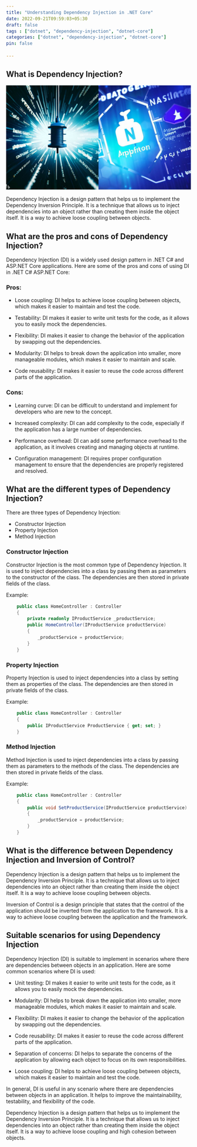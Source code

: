 ```yaml
---
title: "Understanding Dependency Injection in .NET Core"
date: 2022-09-21T09:59:03+05:30
draft: false
tags : ["dotnet", "dependency-injection", "dotnet-core"]
categories: ["dotnet", "dependency-injection", "dotnet-core"]
pin: false

---
```


## What is Dependency Injection?

![](https://github.com/nirzaf/dotnetevangelist/blob/master/images/dependancy-injection.jpg)

Dependency Injection is a design pattern that helps us to implement the Dependency Inversion Principle. It is a technique that allows us to inject dependencies into an object rather than creating them inside the object itself. It is a way to achieve loose coupling between objects.

## What are the pros and cons of Dependency Injection?


Dependency Injection (DI) is a widely used design pattern in .NET C# and ASP.NET Core applications. Here are some of the pros and cons of using DI in .NET C# ASP.NET Core:

### Pros:

- Loose coupling: DI helps to achieve loose coupling between objects, which makes it easier to maintain and test the code.

- Testability: DI makes it easier to write unit tests for the code, as it allows you to easily mock the dependencies.

- Flexibility: DI makes it easier to change the behavior of the application by swapping out the dependencies.

- Modularity: DI helps to break down the application into smaller, more manageable modules, which makes it easier to maintain and scale.

- Code reusability: DI makes it easier to reuse the code across different parts of the application.

### Cons:

- Learning curve: DI can be difficult to understand and implement for developers who are new to the concept.

- Increased complexity: DI can add complexity to the code, especially if the application has a large number of dependencies.

- Performance overhead: DI can add some performance overhead to the application, as it involves creating and managing objects at runtime.

- Configuration management: DI requires proper configuration management to ensure that the dependencies are properly registered and resolved.

## What are the different types of Dependency Injection?

There are three types of Dependency Injection:

- Constructor Injection
- Property Injection
- Method Injection

### Constructor Injection

Constructor Injection is the most common type of Dependency Injection. It is used to inject dependencies into a class by passing them as parameters to the constructor of the class. The dependencies are then stored in private fields of the class.

Example:
    
```csharp
    public class HomeController : Controller
    {
        private readonly IProductService _productService;
        public HomeController(IProductService productService)
        {
            _productService = productService;
        }
    }
```

### Property Injection

Property Injection is used to inject dependencies into a class by setting them as properties of the class. The dependencies are then stored in private fields of the class.

Example:
    
```csharp
    public class HomeController : Controller
    {
        public IProductService ProductService { get; set; }
    }
```

### Method Injection

Method Injection is used to inject dependencies into a class by passing them as parameters to the methods of the class. The dependencies are then stored in private fields of the class.

Example:
    
```csharp
    public class HomeController : Controller
    {
        public void SetProductService(IProductService productService)
        {
            _productService = productService;
        }
    }
```

## What is the difference between Dependency Injection and Inversion of Control?

Dependency Injection is a design pattern that helps us to implement the Dependency Inversion Principle. It is a technique that allows us to inject dependencies into an object rather than creating them inside the object itself. It is a way to achieve loose coupling between objects.

Inversion of Control is a design principle that states that the control of the application should be inverted from the application to the framework. It is a way to achieve loose coupling between the application and the framework.

## Suitable scenarios for using Dependency Injection

Dependency Injection (DI) is suitable to implement in scenarios where there are dependencies between objects in an application. Here are some common scenarios where DI is used:

- Unit testing: DI makes it easier to write unit tests for the code, as it allows you to easily mock the dependencies.

- Modularity: DI helps to break down the application into smaller, more manageable modules, which makes it easier to maintain and scale.

- Flexibility: DI makes it easier to change the behavior of the application by swapping out the dependencies.

- Code reusability: DI makes it easier to reuse the code across different parts of the application.

- Separation of concerns: DI helps to separate the concerns of the application by allowing each object to focus on its own responsibilities.

- Loose coupling: DI helps to achieve loose coupling between objects, which makes it easier to maintain and test the code.

In general, DI is useful in any scenario where there are dependencies between objects in an application. It helps to improve the maintainability, testability, and flexibility of the code.

Dependency Injection is a design pattern that helps us to implement the Dependency Inversion Principle. It is a technique that allows us to inject dependencies into an object rather than creating them inside the object itself. It is a way to achieve loose coupling and high cohesion between objects.